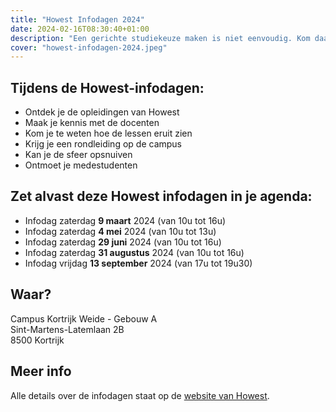 ```yaml
---
title: "Howest Infodagen 2024"
date: 2024-02-16T08:30:40+01:00
description: "Een gerichte studiekeuze maken is niet eenvoudig. Kom daarom zeker eens langs op één van onze infodagen om een goed beeld te krijgen van wat je kan verwachten van de opleiding MCT."
cover: "howest-infodagen-2024.jpeg"
---
```


## Tijdens de Howest-infodagen:

- Ontdek je de opleidingen van Howest
- Maak je kennis met de docenten
- Kom je te weten hoe de lessen eruit zien
- Krijg je een rondleiding op de campus
- Kan je de sfeer opsnuiven
- Ontmoet je medestudenten

## Zet alvast deze Howest infodagen in je agenda:

- Infodag zaterdag **9 maart** 2024 (van 10u tot 16u)
- Infodag zaterdag **4 mei** 2024 (van 10u tot 13u)
- Infodag zaterdag **29 juni** 2024 (van 10u tot 16u)
- Infodag zaterdag **31 augustus** 2024 (van 10u tot 16u)
- Infodag vrijdag **13 september** 2024 (van 17u tot 19u30)

## Waar?

Campus Kortrijk Weide - Gebouw A  
Sint-Martens-Latemlaan 2B  
8500 Kortrijk

## Meer info

Alle details over de infodagen staat op de [website van Howest](https://www.howest.be/nl/infodagen).
